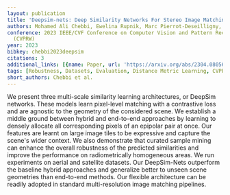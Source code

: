 ```yaml
---
layout: publication
title: 'Deepsim-nets: Deep Similarity Networks For Stereo Image Matching'
authors: Mohamed Ali Chebbi, Ewelina Rupnik, Marc Pierrot-Deseilligny, Paul Lopes
conference: 2023 IEEE/CVF Conference on Computer Vision and Pattern Recognition Workshops
  (CVPRW)
year: 2023
bibkey: chebbi2023deepsim
citations: 3
additional_links: [{name: Paper, url: 'https://arxiv.org/abs/2304.08056'}]
tags: [Robustness, Datasets, Evaluation, Distance Metric Learning, CVPR]
short_authors: Chebbi et al.
---
```

We present three multi-scale similarity learning architectures, or DeepSim
networks. These models learn pixel-level matching with a contrastive loss and
are agnostic to the geometry of the considered scene. We establish a middle
ground between hybrid and end-to-end approaches by learning to densely allocate
all corresponding pixels of an epipolar pair at once. Our features are learnt
on large image tiles to be expressive and capture the scene's wider context. We
also demonstrate that curated sample mining can enhance the overall robustness
of the predicted similarities and improve the performance on radiometrically
homogeneous areas. We run experiments on aerial and satellite datasets. Our
DeepSim-Nets outperform the baseline hybrid approaches and generalize better to
unseen scene geometries than end-to-end methods. Our flexible architecture can
be readily adopted in standard multi-resolution image matching pipelines.